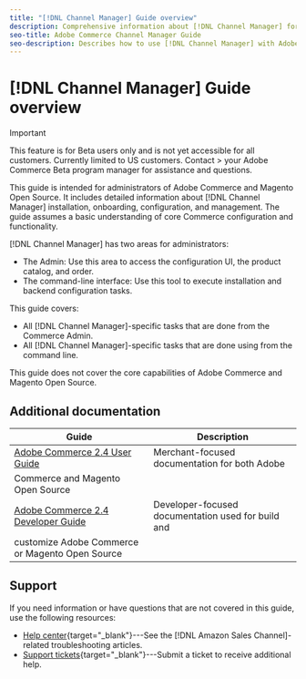 ```yaml
---
title: "[!DNL Channel Manager] Guide overview"
description: Comprehensive information about [!DNL Channel Manager] for Adobe Commerce and Magento Open Source administrators, including installation and onboarding
seo-title: Adobe Commerce Channel Manager Guide
seo-description: Describes how to use [!DNL Channel Manager] with Adobe Commerce or Magento Open Source.
---
```

# [!DNL Channel Manager] Guide overview

>[!IMPORTANT]
>
> This feature is for Beta users only and is not yet accessible for all customers. Currently limited to US customers. Contact > your Adobe Commerce Beta program manager for assistance and questions.

This guide is intended for administrators of Adobe Commerce and Magento Open Source. It includes detailed information
about [!DNL Channel Manager] installation, onboarding, configuration, and management. The guide assumes a basic
understanding of core Commerce configuration and functionality.

[!DNL Channel Manager] has two areas for administrators:

* The Admin: Use this area to access the configuration UI, the product catalog, and order.
* The command-line interface: Use this tool to execute installation and backend configuration tasks.

This guide covers:

* All [!DNL Channel Manager]-specific tasks that are done from the Commerce Admin.
* All [!DNL Channel Manager]-specific tasks that are done using from the command line.

This guide does not cover the core capabilities of Adobe Commerce and Magento Open Source.

## Additional documentation

| Guide                                                                | Description                                        |
|----------------------------------------------------------------------|----------------------------------------------------|
| [Adobe Commerce 2.4 User Guide](https://docs.magento.com/user-guide) | Merchant-focused documentation for both Adobe      |
| Commerce and Magento Open Source                                     |                                                    |
| [Adobe Commerce 2.4 Developer Guide](https://devdocs.magento.com)    | Developer-focused documentation used for build and |
| customize Adobe Commerce or Magento Open Source                      |                                                    |

## Support

If you need information or have questions that are not covered in this guide, use the following resources:

* [Help center](https://support.magento.com/hc/en-us){target="_blank"}---See the [!DNL Amazon Sales Channel]-related
troubleshooting articles.
* [Support tickets](https://support.magento.com/hc/en-us/articles/360000913794#submit-ticket){target="_blank"}---Submit
a ticket to receive additional help.
